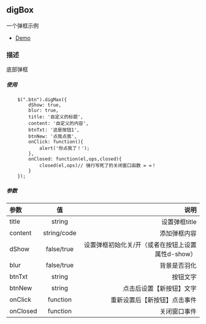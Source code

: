 ## digBox
一个弹框示例
- [Demo](https://llue.github.io/digBox/)


### 描述
底部弹框  

##### 使用
```
    $(".btn").digMax({
        dShow: true,
        blur: true,
        title: '自定义的标题',
        content: '自定义的内容',
        btnTxt: '这是按钮1',
        btnNew: '点我点我',
        onClick: function(){
            alert('你点我了！');
        },
        onClosed: function(el,ops,closed){
            closed(el,ops)// 强行写死了的关闭窗口函数 = =！
        }
    });
```

##### 参数
|参数|值|说明|
|:-|:-:|-:|
|title|string|设置弹框title|
|content|string/code|添加弹框内容|
|dShow|false/true|设置弹框初始化关/开（或者在按钮上设置属性d-show）|
|blur|false/true|背景是否羽化|
|btnTxt|string|按钮文字|
|btnNew|string|点击后设置【新按钮】文字|
|onClick|function|重新设置后【新按钮】点击事件|
|onClosed|function|关闭窗口事件|


	